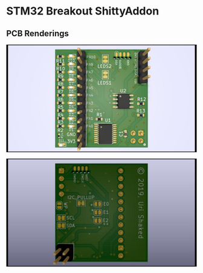 # STM32 Breakout ShittyAddon

## PCB Renderings
![Board top](images/top.jpg)

![Board bottom](images/bottom.jpg)